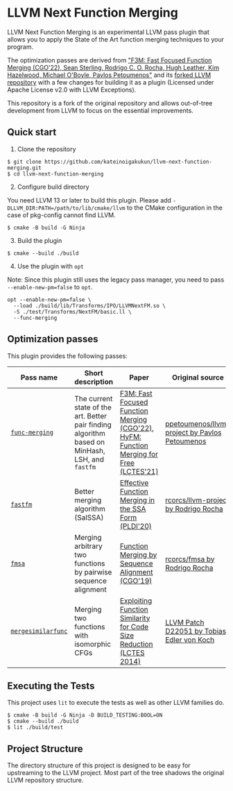 # LLVM Next Function Merging

LLVM Next Function Merging is an experimental LLVM pass plugin that allows you to apply the State of the Art function merging techniques to your program.

The optimization passes are derived from ["F3M: Fast Focused Function Merging (CGO'22), Sean Sterling, Rodrigo C. O. Rocha, Hugh Leather, Kim Hazelwood, Michael O'Boyle, Pavlos Petoumenos"](https://ieeexplore.ieee.org/document/9741269) and its [forked LLVM repository](https://github.com/ppetoumenos/llvm-project/releases/tag/cgo22ae2) with a few changes for building it as a plugin (Licensed under Apache License v2.0 with LLVM Exceptions).

This repository is a fork of the original repository and allows out-of-tree development from LLVM to focus on the essential improvements.

## Quick start

1. Clone the repository

```console
$ git clone https://github.com/kateinoigakukun/llvm-next-function-merging.git
$ cd llvm-next-function-merging
```

2. Configure build directory

You need LLVM 13 or later to build this plugin.
Please add `-DLLVM_DIR:PATH=/path/to/lib/cmake/llvm` to the CMake configuration in the case of pkg-config cannot find LLVM.

```console
$ cmake -B build -G Ninja
```

3. Build the plugin

```console
$ cmake --build ./build
```

4. Use the plugin with `opt`

Note: Since this plugin still uses the legacy pass manager, you need to pass `--enable-new-pm=false` to `opt`.

```console
opt --enable-new-pm=false \
  --load ./build/lib/Transforms/IPO/LLVMNextFM.so \
  -S ./test/Transforms/NextFM/basic.ll \
  --func-merging
```

## Optimization passes

This plugin provides the following passes:

| Pass name | Short description | Paper | Original source |
| --------- | ----------- | ----- | ----- |
| [`func-merging`](./lib/Transforms/IPO/FunctionMerging.cpp) | The current state of the art. Better pair finding algorithm based on MinHash, LSH, and `fastfm` | [F3M: Fast Focused Function Merging (CGO'22)](https://ieeexplore.ieee.org/document/9741269), [HyFM: Function Merging for Free (LCTES'21)](https://dl.acm.org/doi/10.1145/3461648.3463852) | [ppetoumenos/llvm-project by Pavlos Petoumenos](https://github.com/ppetoumenos/llvm-project) |
| [`fastfm`](./lib/Transforms/IPO/FastFM.cpp) | Better merging algorithm (SalSSA) | [Effective Function Merging in the SSA Form (PLDI'20)](https://dl.acm.org/doi/abs/10.1145/3385412.3386030) | [rcorcs/llvm-project by Rodrigo Rocha](https://github.com/rcorcs/llvm-project/tree/func-merge) |
| [`fmsa`](./lib/Transforms/IPO/FMSA.cpp) | Merging arbitrary two functions by pairwise sequence alignment | [Function Merging by Sequence Alignment (CGO'19)](https://ieeexplore.ieee.org/document/8661174) | [rcorcs/fmsa by Rodrigo Rocha](https://github.com/rcorcs/fmsa) |
| [`mergesimilarfunc`](./lib/Transforms/IPO/MergeSimilarFunctions.cpp) | Merging two functions with isomorphic CFGs | [Exploiting Function Similarity for Code Size Reduction (LCTES 2014)](https://dl.acm.org/doi/10.1145/2666357.2597811) | [LLVM Patch D22051 by Tobias Edler von Koch](https://reviews.llvm.org/D22051) |



## Executing the Tests

This project uses `lit` to execute the tests as well as other LLVM families do.

```console
$ cmake -B build -G Ninja -D BUILD_TESTING:BOOL=ON
$ cmake --build ./build
$ lit ./build/test
```

## Project Structure

The directory structure of this project is designed to be easy for upstreaming to the LLVM project.
Most part of the tree shadows the original LLVM repository structure.
